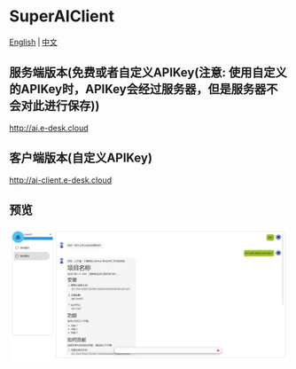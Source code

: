 # SuperAIClient

[English](./README.md)<span style="border-left: 1px solid; margin-left: 5px; margin-right: 5px;"></span>[中文](./README_ZH.md)

## 服务端版本(免费或者自定义APIKey(注意: 使用自定义的APIKey时，APIKey会经过服务器，但是服务器不会对此进行保存))

http://ai.e-desk.cloud

## 客户端版本(自定义APIKey)

http://ai-client.e-desk.cloud

## 预览
![Main](./Preview/1.png)